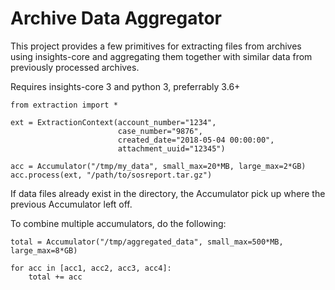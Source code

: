 # Archive Data Aggregator

This project provides a few primitives for extracting files from archives using
insights-core and aggregating them together with similar data from previously
processed archives.

Requires insights-core 3 and python 3, preferrably 3.6+

~~~
from extraction import *

ext = ExtractionContext(account_number="1234",
                        case_number="9876",
                        created_date="2018-05-04 00:00:00",
                        attachment_uuid="12345")

acc = Accumulator("/tmp/my_data", small_max=20*MB, large_max=2*GB)
acc.process(ext, "/path/to/sosreport.tar.gz")
~~~

If data files already exist in the directory, the Accumulator pick up where the
previous Accumulator left off.

To combine multiple accumulators, do the following:
~~~
total = Accumulator("/tmp/aggregated_data", small_max=500*MB, large_max=8*GB)

for acc in [acc1, acc2, acc3, acc4]:
    total += acc
~~~

